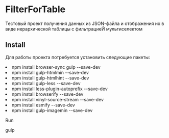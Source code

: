 # FilterForTable

Тестовый проект получения данных из JSON-файла и отображения их в виде иерархической таблицы с фильтрациеЙ мультиселектом

## Install

Для работы проекта потребуется установить следующие пакеты:

<li> npm install browser-sync gulp --save-dev

<li> npm install gulp-htmlmin --save-dev

<li> npm install gulp-htmlhint --save-dev

<li> npm install gulp-less --save-dev

<li> npm install less-plugin-autoprefix  --save-dev

<li> npm install browserify --save-dev

<li> npm install vinyl-source-stream --save-dev

<li> npm install esmify --save-dev

<li> npm install gulp-imagemin --save-dev


Run


gulp
